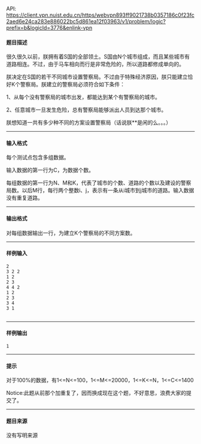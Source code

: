 API: https://client.vpn.nuist.edu.cn/https/webvpn893ff9021738b0357186c0f23fc2aed6e24ca283e886022bc5d861ea12f03963/v1/problem/logic?prefix=b&logicId=3776&enlink-vpn

#### 题目描述

很久很久以前，朕拥有着S国的全部领土。S国由N个城市组成，而且某些城市有道路相连。不过，由于马车相向而行是非常危险的，所以道路都修成单向的。

朕决定在S国的若干不同城市设置警察局。不过由于特殊经济原因，朕只能建立恰好K个警察局。朕建立的警察局必须符合如下条件：

1、从每个没有警察局的城市出发，都能达到某个有警察局的城市。

2、任意城市一旦发生危险，总有警察局能够派出人员到达那个城市。

朕想知道一共有多少种不同的方案设置警察局（话说朕\*\*是闲的么。。。）

---

#### 输入格式

每个测试点包含多组数据。

输入数据的第一行为C，为数据个数。

每组数据的第一行为N、M和K，代表了城市的个数、道路的个数以及建设的警察局数。以后M行，每行两个整数i、j，表示有一条从i城市到j城市的道路。输入数据没有重复道路。

---

#### 输出格式

对每组数据输出一行，为建立K个警察局的不同方案数。

---

#### 样例输入
```
2
3 2 2
1 2
2 3
4 4 2
1 2
2 3
3 4
3 1


```

---

#### 样例输出
```
1

```

---

#### 提示

对于100%的数据，有1<=N<=100，1<=M<=20000，1<=K<=N，1<=C<=1400

Notice:此题从前那个加重复了，因而换成现在这个题，不好意思，浪费大家的提交了。

---

#### 题目来源

没有写明来源
